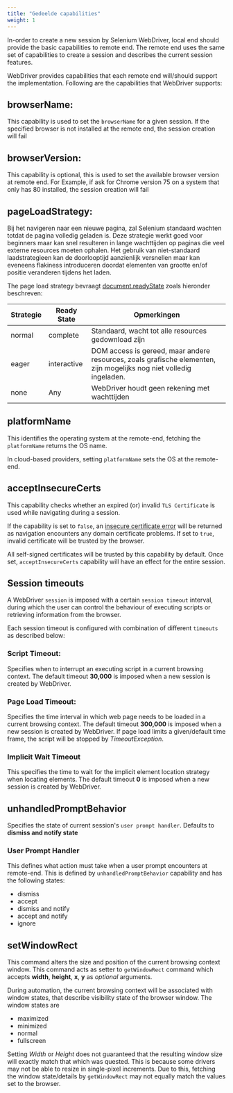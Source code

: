 ```yaml
---
title: "Gedeelde capabilities"
weight: 1
---
```


In-order to create a new session by Selenium WebDriver, 
local end should provide the basic capabilities to remote end. 
The remote end uses the same set of capabilities to 
create a session and describes the current session features. 

WebDriver provides capabilities that each remote 
end will/should support the implementation. 
Following are the capabilities that WebDriver supports:

## browserName:

This capability is used to set the `browserName` for a given session. 
If the specified browser is not installed at the 
remote end, the session creation will fail

## browserVersion: 

This capability is optional, this is used to 
set the available browser version at remote end. 
For Example, if ask for Chrome version 75 on a system that 
only has 80 installed, the session creation will fail

## pageLoadStrategy:

Bij het navigeren naar een nieuwe pagina, zal Selenium standaard wachten totdat de pagina volledig geladen is. Deze strategie werkt goed voor beginners maar kan snel resulteren in lange wachttijden op paginas die veel externe resources moeten ophalen. Het gebruik van niet-standaard laadstrategieen kan de doorlooptijd aanzienlijk versnellen maar kan eveneens flakiness introduceren doordat elementen van grootte en/of positie veranderen tijdens het laden.

The page load strategy bevraagt
[document.readyState](//developer.mozilla.org/nl/docs/Web/API/Document/readyState)
zoals hieronder beschreven:

| Strategie | Ready State | Opmerkingen |
| -------- | ----------- | ----- |
| normal | complete | Standaard, wacht tot alle resources gedownload zijn |
| eager | interactive | DOM access is gereed, maar andere resources, zoals grafische elementen, zijn mogelijks nog niet volledig ingeladen. |
| none | Any | WebDriver houdt geen rekening met wachttijden |

## platformName

This identifies the operating system at the remote-end, 
fetching the `platformName` returns the OS name. 

In cloud-based providers, 
setting `platformName` sets the OS at the remote-end. 

## acceptInsecureCerts

This capability checks whether an expired (or) 
invalid `TLS Certificate` is used while navigating 
during a session.

If the capability is set to `false`, an 
[insecure certificate error](//developer.mozilla.org/de/docs/Web/WebDriver/Errors/InsecureCertificate) 
will be returned as navigation encounters any domain 
certificate problems. If set to `true`, invalid certificate will be 
trusted by the browser.

All self-signed certificates will be trusted by this capability by default. 
Once set, `acceptInsecureCerts` capability will have an 
effect for the entire session.

## Session timeouts

A WebDriver `session` is imposed with a certain `session timeout`
interval, during which the user can control the behaviour
of executing scripts or retrieving information from the browser.

Each session timeout is configured with
combination of different `timeouts` as described below:

### Script Timeout:
Specifies when to interrupt an executing script in
a current browsing context. The default timeout **30,000**
is imposed when a new session is created by WebDriver.

### Page Load Timeout:
Specifies the time interval in which web page
needs to be loaded in a current browsing context.
The default timeout **300,000** is imposed when a
new session is created by WebDriver. If page load limits
a given/default time frame, the script will be stopped by
_TimeoutException_.

### Implicit Wait Timeout
This specifies the time to wait for the
implicit element location strategy when
locating elements. The default timeout **0**
is imposed when a new session is created by WebDriver.

## unhandledPromptBehavior

Specifies the state of current session's `user prompt handler`. 
Defaults to **dismiss and notify state**

### User Prompt Handler

This defines what action must take when a 
user prompt encounters at remote-end. This is defined by 
`unhandledPromptBehavior` capability and has the following states:

* dismiss
* accept
* dismiss and notify
* accept and notify
* ignore

## setWindowRect

This command alters the size and position of the current 
browsing context window. This command acts as setter 
to `getWindowRect` command which accepts **width**, **height**,
**x**, **y** as _optional_ arguments.

During automation, the current browsing context will be associated 
with window states, that describe visibility 
state of the browser window. The window states are

* maximized
* minimized
* normal
* fullscreen

Setting _Width_ or _Height_ does not guaranteed that the resulting 
window size will exactly match that which was quested. This is because 
some drivers may not be able to resize in single-pixel increments.
Due to this, fetching the window state/details by `getWindowRect` 
may not equally match the values set to the browser.